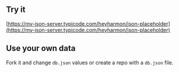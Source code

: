 ## Try it

[https://my-json-server.typicode.com/heyharmon/json-placeholder](https://my-json-server.typicode.com/heyharmon/json-placeholder)

## Use your own data

Fork it and change `db.json` values or create a repo with a `db.json` file.
